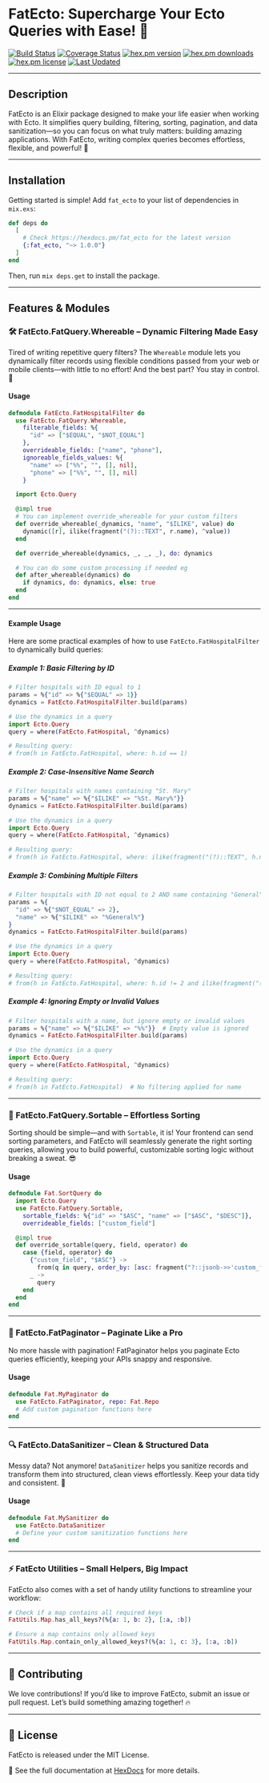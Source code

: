 # FatEcto: Supercharge Your Ecto Queries with Ease! 🚀

[![Build Status](https://github.com/tanweerdev/fat_ecto/actions/workflows/fat_ecto.yml/badge.svg)](https://github.com/tanweerdev/fat_ecto/actions)
[![Coverage Status](https://coveralls.io/repos/github/tanweerdev/fat_ecto/badge.svg)](https://coveralls.io/github/tanweerdev/fat_ecto)
[![hex.pm version](https://img.shields.io/hexpm/v/fat_ecto.svg)](https://hex.pm/packages/fat_ecto)
[![hex.pm downloads](https://img.shields.io/hexpm/dt/fat_ecto.svg)](https://hex.pm/packages/fat_ecto)
[![hex.pm license](https://img.shields.io/hexpm/l/fat_ecto.svg)](https://github.com/tanweerdev/fat_ecto/blob/master/LICENSE)
[![Last Updated](https://img.shields.io/github/last-commit/tanweerdev/fat_ecto.svg)](https://github.com/tanweerdev/fat_ecto/commits/master)

---

## Description

FatEcto is an Elixir package designed to make your life easier when working with Ecto. It simplifies query building, filtering, sorting, pagination, and data sanitization—so you can focus on what truly matters: building amazing applications. With FatEcto, writing complex queries becomes effortless, flexible, and powerful! 💪

---

## Installation

Getting started is simple! Add `fat_ecto` to your list of dependencies in `mix.exs`:

```elixir
def deps do
  [
    # Check https://hexdocs.pm/fat_ecto for the latest version
    {:fat_ecto, "~> 1.0.0"}
  ]
end
```

Then, run `mix deps.get` to install the package.

---

## Features & Modules

### 🛠 FatEcto.FatQuery.Whereable – Dynamic Filtering Made Easy

Tired of writing repetitive query filters? The `Whereable` module lets you dynamically filter records using flexible conditions passed from your web or mobile clients—with little to no effort! And the best part? You stay in control. 🚀

#### Usage

```elixir
defmodule FatEcto.FatHospitalFilter do
  use FatEcto.FatQuery.Whereable,
    filterable_fields: %{
      "id" => ["$EQUAL", "$NOT_EQUAL"]
    },
    overrideable_fields: ["name", "phone"],
    ignoreable_fields_values: %{
      "name" => ["%%", "", [], nil],
      "phone" => ["%%", "", [], nil]
    }

  import Ecto.Query

  @impl true
  # You can implement override_whereable for your custom filters
  def override_whereable(_dynamics, "name", "$ILIKE", value) do
    dynamic([r], ilike(fragment("(?)::TEXT", r.name), ^value))
  end

  def override_whereable(dynamics, _, _, _), do: dynamics

  # You can do some custom processing if needed eg
  def after_whereable(dynamics) do
    if dynamics, do: dynamics, else: true
  end
end
```

---

#### Example Usage

Here are some practical examples of how to use `FatEcto.FatHospitalFilter` to dynamically build queries:

##### Example 1: Basic Filtering by ID
```elixir
# Filter hospitals with ID equal to 1
params = %{"id" => %{"$EQUAL" => 1}}
dynamics = FatEcto.FatHospitalFilter.build(params)

# Use the dynamics in a query
import Ecto.Query
query = where(FatEcto.FatHospital, ^dynamics)

# Resulting query:
# from(h in FatEcto.FatHospital, where: h.id == 1)
```

##### Example 2: Case-Insensitive Name Search
```elixir
# Filter hospitals with names containing "St. Mary"
params = %{"name" => %{"$ILIKE" => "%St. Mary%"}}
dynamics = FatEcto.FatHospitalFilter.build(params)

# Use the dynamics in a query
import Ecto.Query
query = where(FatEcto.FatHospital, ^dynamics)

# Resulting query:
# from(h in FatEcto.FatHospital, where: ilike(fragment("(?)::TEXT", h.name), ^"%St. Mary%"))
```

##### Example 3: Combining Multiple Filters
```elixir
# Filter hospitals with ID not equal to 2 AND name containing "General"
params = %{
  "id" => %{"$NOT_EQUAL" => 2},
  "name" => %{"$ILIKE" => "%General%"}
}
dynamics = FatEcto.FatHospitalFilter.build(params)

# Use the dynamics in a query
import Ecto.Query
query = where(FatEcto.FatHospital, ^dynamics)

# Resulting query:
# from(h in FatEcto.FatHospital, where: h.id != 2 and ilike(fragment("(?)::TEXT", h.name), ^"%General%"))
```

##### Example 4: Ignoring Empty or Invalid Values
```elixir
# Filter hospitals with a name, but ignore empty or invalid values
params = %{"name" => %{"$ILIKE" => "%%"}}  # Empty value is ignored
dynamics = FatEcto.FatHospitalFilter.build(params)

# Use the dynamics in a query
import Ecto.Query
query = where(FatEcto.FatHospital, ^dynamics)

# Resulting query:
# from(h in FatEcto.FatHospital)  # No filtering applied for name
```

---

### 🔄 FatEcto.FatQuery.Sortable – Effortless Sorting

Sorting should be simple—and with `Sortable`, it is! Your frontend can send sorting parameters, and FatEcto will seamlessly generate the right sorting queries, allowing you to build powerful, customizable sorting logic without breaking a sweat. 😎

#### Usage

```elixir
defmodule Fat.SortQuery do
  import Ecto.Query
  use FatEcto.FatQuery.Sortable,
    sortable_fields: %{"id" => "$ASC", "name" => ["$ASC", "$DESC"]},
    overrideable_fields: ["custom_field"]

  @impl true
  def override_sortable(query, field, operator) do
    case {field, operator} do
      {"custom_field", "$ASC"} ->
        from(q in query, order_by: [asc: fragment("?::jsonb->>'custom_field'", q)])
      _ ->
        query
    end
  end
end
```

---

### 📌 FatEcto.FatPaginator – Paginate Like a Pro

No more hassle with pagination! FatPaginator helps you paginate Ecto queries efficiently, keeping your APIs snappy and responsive.

#### Usage

```elixir
defmodule Fat.MyPaginator do
  use FatEcto.FatPaginator, repo: Fat.Repo
  # Add custom pagination functions here
end
```

---

### 🔍 FatEcto.DataSanitizer – Clean & Structured Data

Messy data? Not anymore! `DataSanitizer` helps you sanitize records and transform them into structured, clean views effortlessly. Keep your data tidy and consistent. 🎯

#### Usage

```elixir
defmodule Fat.MySanitizer do
  use FatEcto.DataSanitizer
  # Define your custom sanitization functions here
end
```

---

### ⚡ FatEcto Utilities – Small Helpers, Big Impact

FatEcto also comes with a set of handy utility functions to streamline your workflow:

```elixir
# Check if a map contains all required keys
FatUtils.Map.has_all_keys?(%{a: 1, b: 2}, [:a, :b])

# Ensure a map contains only allowed keys
FatUtils.Map.contain_only_allowed_keys?(%{a: 1, c: 3}, [:a, :b])
```

---

## 🚀 Contributing

We love contributions! If you’d like to improve FatEcto, submit an issue or pull request. Let’s build something amazing together! 🔥

---

## 📜 License

FatEcto is released under the MIT License.

📖 See the full documentation at [HexDocs](https://hexdocs.pm/fat_ecto/) for more details.
